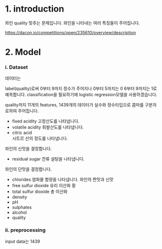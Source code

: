 # 1. introduction


와인 quality 맞추는 문제입니다.
와인을 나타내는 여러 특징들이 주어집니다.

<https://dacon.io/competitions/open/235610/overview/description>

# 2. Model


### i. Dataset


데이터는 

label(quality)로써 0부터 9까지 정수가 주어지나 0부터 5까지는 0 6부터 9까지는 1로 예측합니다.
classification을 필요하기에 logistic regression모델을 사용하겠습니다.

quality까지 11개의 features, 1439개의 데이터가 실수와 정수타입으로 콤마를 구분자로하여 주어집니다.

* fixed acidity
고정산도를 나타냅니다.
* volatile acidity
휘발산도를 나타냅니다.
* citric acid       
시트르 산의 정도를 나타냅니다.

와인의 신맛을 결정합니다.

* residual sugar
잔류 설탕을 나타냅니다. 

와인의 단맛을 결정합니다.


* chlorides
염화물 함량을 나타냅니다. 와인의 짠맛과 신맛             
* free sulfur dioxide
유리 이산화 황
* total sulfur dioxide
총 이산화
* density               
* pH                   
* sulphates            
* alcohol              
* quality 

    
### ii. preprocessing

input data는 1439

